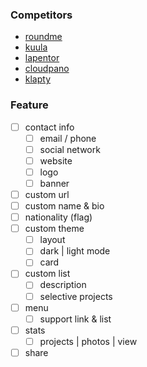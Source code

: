 ### Competitors
- [roundme](https://roundme.com/@palindromicals)
- [kuula](https://kuula.co/profile/VirtualToursDevon)
- [lapentor](https://app.lapentor.com/u/starfruit)
- [cloudpano](https://app.cloudpano.com/user/starfruit-vietnam)
- [klapty](https://www.klapty.com/profile/klapty1618995760)


### Feature
- [ ] contact info
	- [ ] email / phone
	- [ ] social network
	- [ ] website
	- [ ] logo
	- [ ] banner
- [ ] custom url
- [ ] custom name & bio
- [ ] nationality (flag)
- [ ] custom theme
	- [ ] layout
	- [ ] dark | light mode
	- [ ] card
- [ ] custom list
	- [ ] description
	- [ ] selective projects
- [ ] menu
	- [ ] support link & list
- [ ] stats
	- [ ] projects | photos | view
- [ ] share